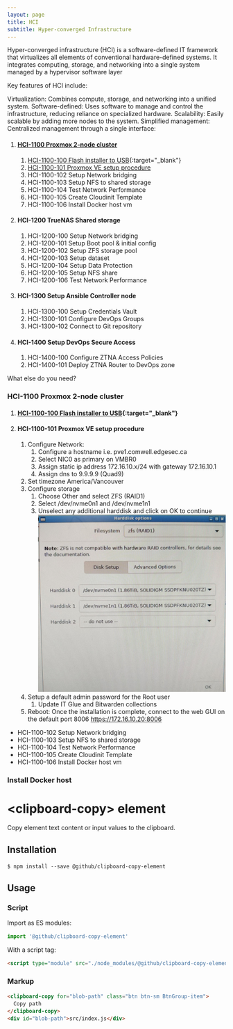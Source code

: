 ```yaml
---
layout: page
title: HCI
subtitle: Hyper-converged Infrastructure
---
```


Hyper-converged infrastructure (HCI) is a software-defined IT framework that virtualizes all elements of conventional hardware-defined systems. It integrates computing, storage, and networking into a single system managed by a hypervisor software layer

Key features of HCI include:

Virtualization: Combines compute, storage, and networking into a unified system.
Software-defined: Uses software to manage and control the infrastructure, reducing reliance on specialized hardware.
Scalability: Easily scalable by adding more nodes to the system.
Simplified management: Centralized management through a single interface:



1. #### [HCI-1100 Proxmox 2-node cluster](#hci-1100-proxmox-2-node-cluster)
    1. [HCI-1100-100 Flash installer to USB](https://etcher-docs.balena.io/?&){:target="_blank"}
    1. [HCI-1100-101 Proxmox VE setup procedure](#hci-1100-101-proxmox-ve-setup-procedure)
    1. HCI-1100-102 Setup Network bridging
    1. HCI-1100-103 Setup NFS to shared storage
    1. HCI-1100-104 Test Network Performance
    1. HCI-1100-105 Create Cloudinit Template
    1. HCI-1100-106 Install Docker host vm
1. #### HCI-1200 TrueNAS Shared storage
    1. HCI-1200-100 Setup Network bridging
    1. HCI-1200-101 Setup Boot pool & initial config
    1. HCI-1200-102 Setup ZFS storage pool
    1. HCI-1200-103 Setup dataset
    1. HCI-1200-104 Setup Data Protection
    1. HCI-1200-105 Setup NFS share
    1. HCI-1200-106 Test Network Performance
1. #### HCI-1300 Setup Ansible Controller node
    1. HCI-1300-100 Setup Credentials Vault
    1. HCI-1300-101 Configure DevOps Groups
    1. HCI-1300-102 Connect to Git repository
1. #### HCI-1400 Setup DevOps Secure Access
    1. HCI-1400-100 Configure ZTNA Access Policies
    1. HCI-1400-101 Deploy ZTNA Router to DevOps zone


What else do you need?

### HCI-1100 Proxmox 2-node cluster
  1. #### [HCI-1100-100 Flash installer to USB](https://etcher-docs.balena.io/?&){:target="_blank"}
  1. #### HCI-1100-101 Proxmox VE setup procedure
      1. Configure Network:
          1. Configure a hostname i.e. pve1.comwell.edgesec.ca
          1. Select NIC0 as primary on VMBR0
          1. Assign static ip address 172.16.10.x/24 with gateway 172.16.10.1
          1. Assign dns to 9.9.9.9 (Quad9)
      1. Set timezone America/Vancouver
      1. Configure storage
          1. Choose Other and select ZFS (RAID1)
          1. Select /dev/nvme0n1 and /dev/nvme1n1
          1. Unselect any additional harddisk and click on OK to continue ![](/assets/img/pve_storage.png)
      1. Setup a default admin password for the Root user
          1. Update IT Glue and Bitwarden collections
      1. Reboot: Once the installation is complete, connect to the web GUI  on the default port 8006 https://172.16.10.20:8006
  * HCI-1100-102 Setup Network bridging
  * HCI-1100-103 Setup NFS to shared storage
  * HCI-1100-104 Test Network Performance
  * HCI-1100-105 Create Cloudinit Template
  * HCI-1100-106 Install Docker host vm
### Install Docker host

# &lt;clipboard-copy&gt; element

Copy element text content or input values to the clipboard.

## Installation

```
$ npm install --save @github/clipboard-copy-element
```

## Usage

### Script

Import as ES modules:

```js
import '@github/clipboard-copy-element'
```

With a script tag:

```html
<script type="module" src="./node_modules/@github/clipboard-copy-element/dist/index.js">
```

### Markup

```html
<clipboard-copy for="blob-path" class="btn btn-sm BtnGroup-item">
  Copy path
</clipboard-copy>
<div id="blob-path">src/index.js</div>
```
